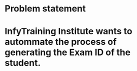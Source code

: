 # Problem statement
<h1>InfyTraining Institute wants to autommate the process of generating the Exam ID of the student. </h1>